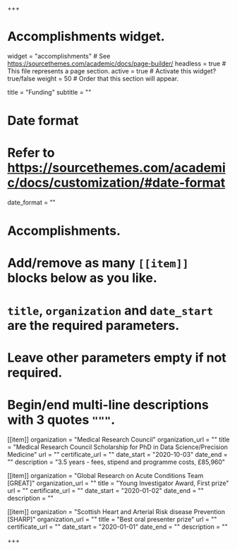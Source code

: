 +++
# Accomplishments widget.
widget = "accomplishments"  # See https://sourcethemes.com/academic/docs/page-builder/
headless = true  # This file represents a page section.
active = true  # Activate this widget? true/false
weight = 50  # Order that this section will appear.

title = "Funding"
subtitle = ""

# Date format
#   Refer to https://sourcethemes.com/academic/docs/customization/#date-format
date_format = ""

# Accomplishments.
#   Add/remove as many `[[item]]` blocks below as you like.
#   `title`, `organization` and `date_start` are the required parameters.
#   Leave other parameters empty if not required.
#   Begin/end multi-line descriptions with 3 quotes `"""`.

[[item]]
  organization = "Medical Research Council"
  organization_url = ""
  title = "Medical Research Council Scholarship for PhD in Data Science/Precision Medicine"
  url = ""
  certificate_url = ""
  date_start = "2020-10-03"
  date_end = ""
  description = "3.5 years - fees, stipend and programme costs, £85,960"

[[item]]
  organization = "Global Research on Acute Conditions Team [GREAT]"
  organization_url = ""
  title = "Young Investigator Award, First prize"
  url = ""
  certificate_url = ""
  date_start = "2020-01-02"
  date_end = ""
  description = ""
  
[[item]]
  organization = "Scottish Heart and Arterial Risk disease Prevention [SHARP]"
  organization_url = ""
  title = "Best oral presenter prize"
  url = ""
  certificate_url = ""
  date_start = "2020-01-01"
  date_end = ""
  description = ""

+++
